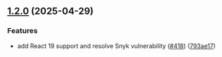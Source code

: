 ## [1.2.0](https://github.com/rudderlabs/rudder-sdk-react-native/compare/rudder-integration-clevertap-react-native@1.1.0...rudder-integration-clevertap-react-native@1.2.0) (2025-04-29)

### Features

- add React 19 support and resolve Snyk vulnerability ([#418](https://github.com/rudderlabs/rudder-sdk-react-native/issues/418)) ([793ae17](https://github.com/rudderlabs/rudder-sdk-react-native/commit/793ae17076d8f69404877eec07fea1b49c3ce304))
